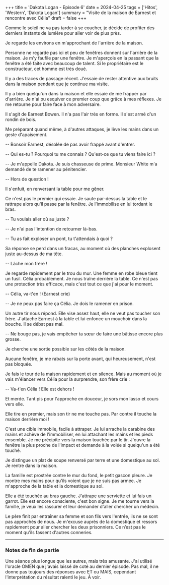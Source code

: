 +++
title = 'Dakota Logan - Episode 6'
date = 2024-04-25
tags = ['Hitos', 'Western', 'Dakota Logan']
summary = "Visite de la maison de Earnest et rencontre avec Célia"
draft = false
+++

Comme le soleil ne va pas tarder à se coucher, je décide de profiter des derniers instants de lumière pour aller voir de plus près.

Je regarde les environs en m'approchant de l'arrière de la maison.

Personne ne regarde pas ici et peu de fenêtres donnent sur l'arrière de la maison. Je m'y faufile par une fenêtre. Je m'aperçois en la passant que la fenêtre a été faite avec beaucoup de talent. Si le propriétaire est le constructeur, cet homme est très doué.

Il y a des traces de passage récent. J'essaie de rester attentive aux bruits dans la maison pendant que je continue ma visite.

Il y a bien quelqu'un dans la maison et elle essaie de me frapper par d'arrière. Je n'ai pu esquiver ce premier coup que grâce à mes réflexes. Je me retourne pour faire face à mon adversaire.

Il s'agit de Earnest Bowen. Il n'a pas l'air très en forme. Il s'est armé d'un rondin de bois.

Me préparant quand même, à d'autres attaques, je lève les mains dans un geste d'apaisement.

-- Bonsoir Earnest, désolée de pas avoir frappé avant d'entrer.

-- Qui es-tu ? Pourquoi tu me connais ? Qu'est-ce que tu viens faire ici ?

-- Je m'appelle Dakota. Je suis chasseuse de prime. Monsieur White m'a demandé de te ramener au pénitencier.

-- Hors de question !

Il s'enfuit, en renversant la table pour me gêner.

Ce n'est pas le premier qui essaie. Je saute par-dessus la table et le rattrape alors qu'il passe par la fenêtre. Je l'immobilise en lui tordant le bras.

-- Tu voulais aller où au juste ?

-- Je n'ai pas l'intention de retourner là-bas.

-- Tu as fait exploser un pont, tu t'attendais à quoi ?

Sa réponse se perd dans un fracas, au moment où des planches explosent juste au-dessus de ma tête.

-- Lâche mon frère !

Je regarde rapidement par le trou du mur. Une femme en robe bleue tient un fusil. Célia probablement. Je nous traîne derrière la table. Ce n'est pas une protection très efficace, mais c'est tout ce que j'ai pour le moment.

-- Célia, va-t'en ! (Earnest crie)

-- Je ne peux pas faire ça Célia. Je dois le ramener en prison.

Un autre tir nous répond. Elle vise assez haut, elle ne veut pas toucher son frère. J'attache Earnest à la table et lui enfonce un mouchoir dans la bouche. Il se débat pas mal.

-- Ne bouge pas, je vais empêcher ta sœur de faire une bâtisse encore plus grosse.

Je cherche une sortie possible sur les côtés de la maison.

Aucune fenêtre, je me rabats sur la porte avant, qui heureusement, n'est pas bloquée.

Je fais le tour de la maison rapidement et en silence. Mais au moment où je vais m'élancer vers Célia pour la surprendre, son frère crie :

-- Va-t'en Célia ! Elle est dehors !

Et merde. Tant pis pour l'approche en douceur, je sors mon lasso et cours vers elle.

Elle tire en premier, mais son tir ne me touche pas. Par contre il touche la maison derrière moi !

C'est une cible immobile, facile à attraper. Je lui arrache la carabine des mains et achève de l'immobiliser, en lui attachant les mains et les pieds ensemble. Je me précipite vers la maison touchée par le tir. J'ouvre la fenêtre la plus proche de l'impact et demande à la volée si quelqu'un a été touché.

Je distingue un plat de soupe renversé par terre et une domestique au sol. Je rentre dans la maison.

La famille est prostrée contre le mur du fond, le petit gascon pleure. Je montre mes mains pour qu'ils voient que je ne suis pas armée. Je m'approche de la table et la domestique au sol.

Elle a été touchée au bras gauche. J'attrape une serviette et lui fais un garrot. Elle est encore consciente, c'est bon signe. Je me tourne vers la famille, je veux les rassurer et leur demander d'aller chercher un médecin.

Le père finit par entraîner sa femme et son fils vers l'entrée, ils ne se sont pas approchés de nous. Je m'excuse auprès de la domestique et ressors rapidement pour aller chercher les deux prisonniers. Ce n’est pas le moment qu'ils fassent d'autres conneries.

----

### Notes de fin de partie

Une séance plus longue que les autres, mais très amusante. J'ai utilisé l'oracle OMEN que j'avais laissé de coté au dernier épisode. Pas mal, il ne donne pas toujours des réponses avec ET ou MAIS, cependant l'interprétation du résultat ralenti le jeu. À voir.

